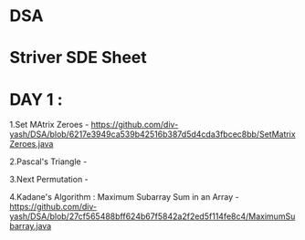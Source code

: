 # DSA
# Striver SDE Sheet
# DAY 1  :

1.Set MAtrix Zeroes - https://github.com/div-yash/DSA/blob/6217e3949ca539b42516b387d5d4cda3fbcec8bb/SetMatrixZeroes.java

2.Pascal's Triangle -

3.Next Permutation -

4.Kadane's Algorithm : Maximum Subarray Sum in an Array - https://github.com/div-yash/DSA/blob/27cf565488bff624b67f5842a2f2ed5f114fe8c4/MaximumSubarray.java
